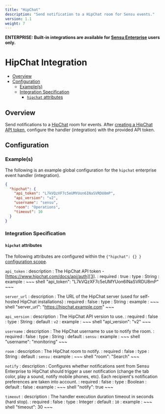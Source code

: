 ```yaml
---
title: "HipChat"
description: "Send notification to a HipChat room for Sensu events."
version: 1.1
weight: 7
---
```


**ENTERPRISE: Built-in integrations are available for [Sensu Enterprise][1]
users only.**

# HipChat Integration

- [Overview](#overview)
- [Configuration](#configuration)
  - [Example(s)](#examples)
  - [Integration Specification](#integration-specification)
    - [`hipchat` attributes](#hipchat-attributes)

## Overview

Send notifications to a [HipChat][2] room for events. After [creating a HipChat
API token][3], configure the handler (integration) with the provided API token.

## Configuration

### Example(s)

The following is an example global configuration for the `hipchat` enterprise
event handler (integration).

~~~ json
{
  "hipchat": {
    "api_token": "L7kVQzXF7c5eUMYUon6INaSVRDU8mP",
    "api_version": "v2",
    "username": "sensu",
    "room": "Operations",
    "timeout": 10
  }
}
~~~

### Integration Specification

#### `hipchat` attributes

The following attributes are configured within the `{"hipchat": {} }`
[configuration scope][4].

`api_token`
: description
  : The HipChat API token - [https://www.hipchat.com/docs/api/auth][3].
: required
  : true
: type
  : String
: example
  : ~~~ shell
    "api_token": "L7kVQzXF7c5eUMYUon6INaSVRDU8mP"
    ~~~

`server_url`
: description
  : The URL of the HipChat server (used for self-hosted HipChat installations)
: required
  : false
: type
  : String
: example
  : ~~~ shell
    "server_url": "https://hipchat.example.com"
    ~~~

`api_version`
: description
  : The HipChat API version to use.
: required
  : false
: type
  : String
: default
  : `v2`
: example
  : ~~~ shell
    "api_version": "v2"
    ~~~

`username`
: description
  : The HipChat username to use to notify the room.
: required
  : false
: type
  : String
: default
  : `sensu`
: example
  : ~~~ shell
    "username": "monitoring"
    ~~~

`room`
: description
  : The HipChat room to notify.
: required
  : false
: type
  : String
: default
  : `sensu`
: example
  : ~~~ shell
    "room": "Search"
    ~~~

`notify`
: description
  : Configures whether notifications sent from Sensu Enterprise to HipChat
    should trigger a user notification (change the tab color, play a sound,
    notify mobile phones, etc). Each recipient's notification preferences are
    taken into account.
: required
  : false
: type
  : Boolean
: default
  : false
: example
  : ~~~ shell
    "notify": true
    ~~~

`timeout`
: description
  : The handler execution duration timeout in seconds (hard stop).
: required
  : false
: type
  : Integer
: default
  : `10`
: example
  : ~~~ shell
    "timeout": 30
    ~~~



[?]:  #
[1]:  /enterprise
[2]:  https://www.hipchat.com?ref=sensu-enterprise
[3]:  https://www.hipchat.com/docs/api/auth?ref=sensu-enterprise
[4]:  ../../reference/configuration.html#configuration-scopes
